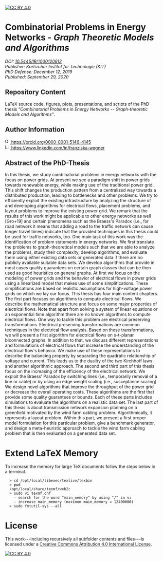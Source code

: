 [![CC BY 4.0][cc-by-shield]][cc-by]

# Combinatorial Problems in Energy Networks - _Graph Theoretic Models and Algorithms_
_DOI: [10.5445/IR/1000120612][doi-phd-thesis]_<br/>
_Publisher: Karlsruher Institut für Technologie (KIT)_<br/>
_PhD Defense: December 12, 2019_<br/>
_Published: September 29, 2020_

## Repository Content
LaTeX source code, figures, plots, presentations, and scripts of the PhD thesis _"Combinatorial Problems in Energy Networks -- Graph-theoretic Models and Algorithms"_.

## Author Information
<a href="https://orcid.org/0000-0001-5146-4145">
<img alt="ORCID logo" src="https://info.orcid.org/wp-content/uploads/2019/11/orcid_16x16.png" width="16" height="16" />
https://orcid.org/0000-0001-5146-4145
</a><br/>
<a href="https://www.linkedin.com/in/franziska-wegner">
<img alt="LinkedIn logo" src="https://content.linkedin.com/content/dam/me/business/en-us/amp/brand-site/v2/bg/LI-Bug.svg.original.svg" width="16" height="16" />
https://www.linkedin.com/in/franziska-wegner
</a>

## Abstract of the PhD-Thesis
In this thesis, we study combinatorial problems in energy networks with the focus on power grids. At present we see a paradigm shift in power grids towards renewable energy, while making use of the traditional power grid. This shift changes the production pattern from a centralized way towards a distributed production, leading to bottlenecks and other problems. We try to efficiently exploit the existing infrastructure by analyzing the structure of and developing algorithms for electrical flows, placement problems, and layout problems to improve the existing power grid. We remark that the results of this work might be applicable to other energy networks as well [Gro+19] and certain phenomena such as the Braess's Paradox (i.e., for road network it means that adding a road to the traffic network can cause longer travel times) indicate that the provided techniques in this thesis could be used for traffic networks, too. One main task of this work was the identification of problem statements in energy networks. We first translate the problems to graph-theoretical models such that we are able to analyze the problems, study their complexity, develop algorithms, and evaluate them using either existing data sets or generated data if there are no publicly available suitable data sets. We develop algorithms that provide in most cases quality guarantees on certain graph classes that can be then used as good heuristics on general graphs. At first we focus on the modeling of power grids and the behavior of electrical flows in power grids using a linearized model that makes use of some simplifications. These simplifications are based on realistic assumptions for high-voltage power grids on which we lay our focus. This thesis has four main content chapters. The first part focuses on algorithms to compute electrical flows. We describe the mathematical structure and focus on some major properties of electrical flows. Note that apart from solving a system of linear equations or an exponential time algorithm there are no known algorithms to compute electrical flows. One way to tackle this problem are electrical preserving transformations. Electrical preserving transformations are common techniques in the electrical flow analysis. Based on these transformations, we will present a first algorithm for electrical flows on s-t-planar biconnected graphs. In addition to that, we discuss different representations and formulations of electrical flows that increase the understanding of the electrical flow's behavior. We make use of these representations to describe the balancing property by separating the quadratic relationship of voltage and current. This leads us to the duality of the two Kirchhoff laws and another algorithmic approach. The second and third part of this thesis focus on the increasing of the efficiency of the electrical network. We exploit the Braess' Paradox by switching lines (i.e., temporarily removal of a line or cable) or by using an edge weight scaling (i.e., susceptance scaling). We design novel algorithms that improve the throughput of the power grid or decrease the overall operating costs. These algorithms are the first that provide some quality guarantees or bounds. Each of these parts includes simulations to evaluate the algorithms on a realistic data set. The last part of this thesis is about transmission network expansion planning on a greenfield motivated by the wind farm cabling problem. Algorithmically, it represents a layout problem. Within this part, we present a first proper model formulation for this particular problem, give a benchmark generator, and design a meta-heuristic approach to tackle the wind farm cabling problem that is then evaluated on a generated data set.

# Extend LaTeX Memory

To increase the memory for large TeX documents follow the steps below in a terminal.

```
  > cd /opt/local/libexec/texlive/texbin
  > pwd
  /opt/local/share/texmf/web2c
  > sudo vi texmf.cnf
    - search for the word "main_memory" by using "/" in vi
    - increase main_memory (maximum main_memory = 12400000)
  > sudo fmtutil-sys --all
```

# License

This work---including recursively all subfolder contents and files---is licensed under a
[Creative Commons Attribution 4.0 International License][cc-by].

[![CC BY 4.0][cc-by-image]][cc-by]

[cc-by]: http://creativecommons.org/licenses/by/4.0/
[cc-by-image]: https://i.creativecommons.org/l/by/4.0/88x31.png
[cc-by-shield]: https://img.shields.io/badge/License-CC%20BY%204.0-lightgrey.svg
[doi-phd-thesis]: http://dx.doi.org/10.5445/IR/1000120612
